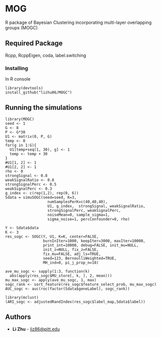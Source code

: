 # MOG

R package of Bayesian Clustering incorporating multi-layer overlapping groups (MOGC)

## Required Package

Rcpp, RcppEigen, coda, label.switching

### Installing

In R console

```
library(devtools)
install_github("lizhu06/MOGC")
```


## Running the simulations

```
library(MOGC)
seed <- 1
G <- 8
P <- G*30
U1 <- matrix(0, P, G)
temp <- 0
for(g in 1:G){
  U1[temp+seq(1, 30), g] <- 1
  temp <- temp + 30
}
#U1[1, 2] <- 1
#U1[2, 2] <- 1
rho <- 0
strongSignal <- 0.8
weakSignalRatio <- 0.8
strongSignalPerc <- 0.5
weakSignalPerc <- 0.3
g_index <- c(rep(1,2), rep(0, 6))
Sdata = simuSOGC(seed=seed, K=3,
                   numSamplesPerK=c(40,40,40),
                   U1, g_index,  strongSignal, weakSignalRatio,
                   strongSignalPerc, weakSignalPerc,
                   noiseMean=0, sample_sigma=1,
                   sigma_noise=1, percConfounder=0, rho)

Y <- Sdata$data
K <- 3
res_sogc <- SOGC(Y, U1, K=K, center=FALSE,
                 burnInIter=1000, keepIter=3000, maxIter=10000,
                 print_int=10000, debug=FALSE, init_mu=NULL,
                 init_z=NULL, fix_z=FALSE,
                 fix_mu=FALSE, adj_ls=TRUE,
                 seed=123, BernoulliWeighted=TRUE,
                 MH_ind=0, pi_j_prop_n=10)

ave_mu_sogc <- sapply(1:3, function(k)
  abs(apply(res_sogc$MU_store[, k, ], 2, mean)))
mu_max_sogc <- apply(ave_mu_sogc, 1, max)
sogc_rank <- sort_feature(res_sogc$feature_select_prob, mu_max_sogc)
AUC_sogc <- auc(roc(factor(Sdata$geneLabel), sogc_rank))

library(mclust)
(ARI_sogc <- adjustedRandIndex(res_sogc$label_map,Sdata$label))

```

## Authors

* **Li Zhu** - liz86@pitt.edu


